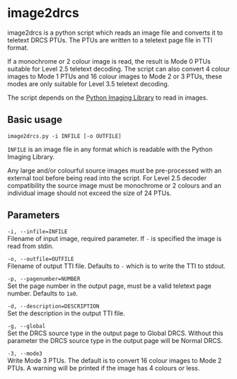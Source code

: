 # image2drcs
image2drcs is a python script which reads an image file and converts it to teletext DRCS PTUs. The PTUs are written to a teletext page file in TTI format.

If a monochrome or 2 colour image is read, the result is Mode 0 PTUs suitable for Level 2.5 teletext decoding. The script can also convert 4 colour images to Mode 1 PTUs and 16 colour images to Mode 2 or 3 PTUs, these modes are only suitable for Level 3.5 teletext decoding.

The script depends on the [Python Imaging Library](https://pillow.readthedocs.io/) to read in images.

## Basic usage
`image2drcs.py -i INFILE [-o OUTFILE]`

`INFILE` is an image file in any format which is readable with the Python Imaging Library.

Any large and/or colourful source images must be pre-processed with an external tool before being read into the script. For Level 2.5 decoder compatibility the source image must be monochrome or 2 colours and an individual image should not exceed the size of 24 PTUs.

## Parameters
`-i, --infile=INFILE`\
Filename of input image, required parameter. If `-` is specified the image is read from stdin.

`-o, --outfile=OUTFILE`\
Filename of output TTI file. Defaults to `-` which is to write the TTI to stdout.

`-p, --pagenumber=NUMBER`\
Set the page number in the output page, must be a valid teletext page number. Defaults to `1a0`.

`-d, --description=DESCRIPTION`\
Set the description in the output TTI file.

`-g, --global`\
Set the DRCS source type in the output page to Global DRCS. Without this parameter the DRCS source type in the output page will be Normal DRCS.

`-3, --mode3`\
Write Mode 3 PTUs. The default is to convert 16 colour images to Mode 2 PTUs. A warning will be printed if the image has 4 colours or less.
